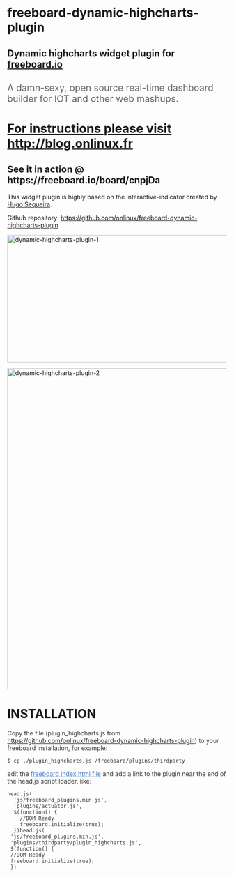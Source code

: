 # freeboard-dynamic-highcharts-plugin
<h2>Dynamic highcharts widget plugin for <a href="https://github.com/Freeboard/freeboard" target="_blank">freeboard.io</a></h2>
<h2><span style="font-weight: normal; color: #666666;">A damn-sexy, open source real-time dashboard builder for IOT and other web mashups.</span></h2>
<h1><a href="http://blog.onlinux.fr/dynamic-highcharts-plugin-for-freeboard-io/" target="_blank">For instructions please visit http://blog.onlinux.fr</a></h1>
<h2>See it in action @ https://freeboard.io/board/cnpjDa</h2>
This widget plugin is highly based on the interactive-indicator created by <a href="https://github.com/hugocore/freeboard.io-plugins" target="_blank">Hugo Sequeira</a>.

Github repository: <a href="https://github.com/onlinux/freeboard-dynamic-highcharts-plugin" target="_blank">https://github.com/onlinux/freeboard-dynamic-highcharts-plugin</a>

<a href="dynamic-highcharts-plugin-1.png"><img class="alignleft size-full wp-image-481" src="dynamic-highcharts-plugin-1.png" alt="dynamic-highcharts-plugin-1" width="636" height="292" /></a>


<a href="dynamic-highcharts-plugin-2.png"><img class="alignleft size-full wp-image-483" src="dynamic-highcharts-plugin-2.png" alt="dynamic-highcharts-plugin-2" width="908" height="737" /></a>

<h1>INSTALLATION</h1>
<p style="color: #333333;">Copy the file (plugin_highcharts.js from <a href="https://github.com/onlinux/freeboard-dynamic-highcharts-plugin" target="_blank">https://github.com/onlinux/freeboard-dynamic-highcharts-plugin</a>) to your freeboard installation, for example:</p>

<pre style="color: #333333;"><code>$ cp ./plugin_highcharts.js /freeboard/plugins/thirdparty
</code></pre>
<p style="color: #333333;">edit the <a style="color: #4078c0;" href="https://github.com/Freeboard/freeboard/blob/master/index.html#L14" target="_blank">freeboard index.html file</a> and add a link to the plugin near the end of the head.js script loader, like:</p>

<pre style="color: #333333;"><code>head.js(
  'js/freeboard_plugins.min.js',
  'plugins/actuator.js',
  $(function() {
    //DOM Ready
    freeboard.initialize(true);
  })head.js(
 'js/freeboard_plugins.min.js',
 'plugins/thirdparty/plugin_highcharts.js',
 $(function() {
 //DOM Ready
 freeboard.initialize(true);
 })</code></pre>
